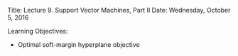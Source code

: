 Title:  Lecture 9. Support Vector Machines, Part II
Date: Wednesday, October 5, 2016

Learning Objectives:

* Optimal soft-margin hyperplane objective
